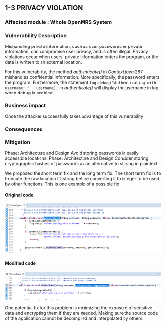 ## 1-3 PRIVACY VIOLATION

### Affected module : Whole OpenMRS System

### Vulnerability Description
Mishandling private information, such as user passwords or private information, can compromise user privacy, and is often illegal. Privacy violations occur when users' private information enters the program, or the data is written to an external location.

For this vulnerability, the method *authenticate()* in *Context.java*:287 mishandles confidential information. More specifically, the password enters the program. Furthermore, the statement `log.debug("Authenticating with username: " + username);` in *authenticate()* will display the username in log when debug is enabled.

### Business impact
Once the attacker successfully takes advantage of this vulnerability

### Consequences


### Mitigation
Phase: Architecture and Design
Avoid storing passwords in easily accessible locations.
Phase: Architecture and Design
Consider storing cryptographic hashes of passwords as an alternative to storing in plaintext

We proposed the short term fix and the long term fix.
The short term fix is to truncate the raw location ID string before converting it to integer to be used by other functions. This is one example of a possible fix

#### Original code
![alt text](https://github.com/genterist/openMRS-Security/blob/master/4-SecurityPrinciples/images/t-fix7.png)
<br/>

#### Modified code
![alt text](https://github.com/genterist/openMRS-Security/blob/master/4-SecurityPrinciples/images/t-fix8.png)

One potential fix for this problem is minimizing the exposure of sensitive data and encrypting them if they are needed.  Making sure the source code of the application cannot be decompiled and interpolated by others.
